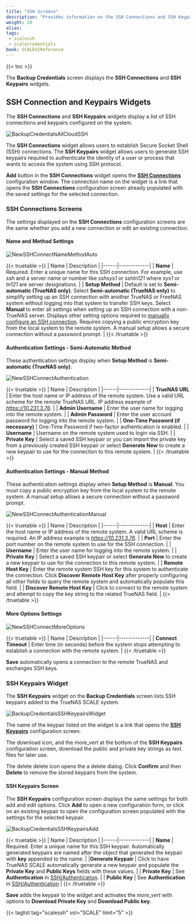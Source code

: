 ```yaml
---
title: "SSH Screens"
description: "Provides information on the SSH Connections and SSH Keypairs screens, widgets, and settings."
weight: 20
alias:
tags:
 - scalessh
 - scalecredentials
book: SCALEUIReference
---
```


{{< toc >}}

The **Backup Credentials** screen displays the **SSH Connections** and **SSH Keypairs** widgets.

## SSH Connection and Keypairs Widgets
The **SSH Connections** and **SSH Keypairs** widgets display a list of SSH connections and keypairs configured on the system.

![BackupCredentialsAllCloudSSH](/images/SCALE/Credentials/BackupCredentialsAllCloudSSH.png "SSH Connections and Keypairs Widgets")

The **SSH Connections** widget allows users to establish Secure Socket Shell (SSH) connections.
The **SSH Keypairs** widget allows users to generate SSH keypairs required to authenticate the identity of a user or process that wants to access the system using SSH protocol.

**Add** button in the **SSH Connections** widget opens the **[SSH Connections](#ssh-connections-screens)** configuration window. 
The connection name on the widget is a link that opens the **SSH Connections** configuration screen already populated with the saved settings for the selected connection.

### SSH Connections Screens
The settings displayed on the **SSH Connections** configuration screens are the same whether you add a new connection or edit an existing connection.

#### Name and Method Settings

![NewSSHConnectNameMethodAuto](/images/SCALE/Credentials/NewSSHConnectNameMethodAuto.png "SSH Connections Name and Method Settings")

{{< truetable >}}
| Name | Description |
|------|-------------|
| **Name** | Required. Enter a unique name for this SSH connection. For example, use *ssh* and a server name or number like *sshsys1* or *sshtn121* where *sys1* or *tn121* are server designations. |
| **Setup Method** | Default is set to **Semi-automatic (TrueNAS only)**. Select **Semi-automatic (TrueNAS only)** to simplify setting up an SSH connection with another TrueNAS or FreeNAS system without logging into that system to transfer SSH keys. Select **Manual** to enter all settings when setting up an SSH connection with a non-TrueNAS server. Displays other setting options required to [manually configure an SSH connection](#authentication-settings---manual-method). Requires copying a public encryption key from the local system to the remote system. A manual setup allows a secure connection without a password prompt. |
{{< /truetable >}}

#### Authentication Settings - Semi-Automatic Method
These authentication settings display when **Setup Method** is **Semi-automatic (TrueNAS only)**.

![NewSSHConnectAuthentication](/images/SCALE/Credentials/NewSSHConnectAuthentication.png "SSH Connections Authentication Settings") 

{{< truetable >}}
| Name | Description |
|------|-------------|
| **TrueNAS URL** | Enter the host name or IP address of the remote system. Use a valid URL scheme for the remote TrueNAS URL. IP address example of *https://10.231.3.76*. |
| **Admin Username** | Enter the user name for logging into the remote system. |
| **Admin Password** | Enter the user account password for logging into the remote system. |
| **One-Time Password (if necessary)** | One-Time Password if two-factor authentication is enabled. |
| **Username** | Username on the remote system used to login via SSH. |
| **Private Key** | Select a saved SSH keypair or you can import the private key from a previously created SSH keypair or select **Generate New** to create a new keypair to use for the connection to this remote system. |
{{< /truetable >}}

#### Authentication Settings - Manual Method
These authentication settings display when **Setup Method** is **Manual**. You must copy a public encryption key from the local system to the remote system.
A manual setup allows a secure connection without a password prompt.

![NewSSHConnectAuthenticationManual](/images/SCALE/Credentials/NewSSHConnectAuthenticationManual.png "SSH Connections Manual Authentication Settings")

{{< truetable >}}
| Name | Description |
|------|-------------|
| **Host** | Enter the host name or IP address of the remote system. A valid URL scheme is required. An IP address example is *https://10.231.3.76*. |
| **Port** | Enter the port number on the remote system to use for the SSH connection. |
| **Username** | Enter the user name for logging into the remote system. |
| **Private Key** | Select a saved SSH keypair or select **Generate New** to create a new keypair to use for the connection to this remote system. |
| **Remote Host Key** | Enter the remote system SSH key for this system to authenticate the connection. Click **Discover Remote Host Key** after properly configuring all other fields to query the remote system and automatically populate this field. |
| **Discover Remote Host Key** | Click to connect to the remote system and attempt to copy the key string to the related TrueNAS field. |
{{< /truetable >}}

#### More Options Settings

![NewSSHConnectMoreOptions](/images/SCALE/Credentials/NewSSHConnectMoreOptions.png "SSH Connections More Options Settings")

{{< truetable >}}
| Name | Description |
|------|-------------|
| **Connect Timeout** | Enter time (in seconds) before the system stops attempting to establish a connection with the remote system. |
{{< /truetable >}}

**Save** automatically opens a connection to the remote TrueNAS and exchanges SSH keys.

### SSH Keypairs Widget
The **SSH Keypairs** widget on the **Backup Credentials** screen lists SSH keypairs added to the TrueNAS SCALE system.

![BackupCredentialsSSHKeypairsWidget](/images/SCALE/Credentials/BackupCredentialsSSHKeypairsWidget.png "SSH Keypairs Widget")

The name of the keypair listed on the widget is a link that opens the **[SSH Keypairs](#ssh-keypairs-screen)** configuration screen.

The <iconify-icon icon="icon-park-outline:download"></iconify-icon> download icon, and the <span class="material-icons">more_vert</span> at the bottom of the **SSH Keypairs** configuration screen, download the public and private key strings as text files for later use.

The <span class="material-icons">delete</span> delete icon opens the a delete dialog. Click **Confirm** and then **Delete** to remove the stored keypairs from the system.

#### SSH Keypairs Screen
The **SSH Keypairs** configuration screen displays the same settings for both add and edit options. Click **Add** to open a new configuration form, or click on an existing keypair to open the configuration screen populated with the settings for the selected keypair.

![BackupCredentialsSSHKeypairsAdd](/images/SCALE/Credentials/BackupCredentialsSSHKeypairsAdd.png "SSH Keypairs Settings")

{{< truetable >}}
| Name | Description |
|------|-------------|
| **Name** | Required. Enter a unique name for this SSH keypair. Automatically generated keypairs are named after the object that generated the keypair with **key** appended to the name. |
|**Generate Keypair** | Click to have TrueNAS SCALE automatically generate a new keypair and populate the **Private Key** and **Public Keys** fields with these values. |
| **Private Key** | See **Authentication** in [SSH/Authentication](https://man7.org/linux/man-pages/man1/ssh.1.html). |
| **Public Key** | See **Authentication** in [SSH/Authentication](https://man7.org/linux/man-pages/man1/ssh.1.html) |
{{< /truetable >}}

**Save** adds the keypair to the widget and activates the <i class="material-icons" aria-hidden="true">more_vert</i> with options to **Download Private Key** and **Download Public key**.

{{< taglist tag="scalessh" vol="SCALE" limit="5" >}}